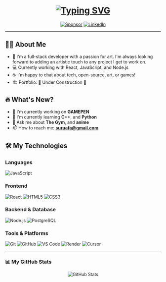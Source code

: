 <h1 align="center">
  <a href="https://git.io/typing-svg"><img src="https://readme-typing-svg.herokuapp.com?font=Fira+Code&pause=1000&color=00BFFF&center=true&width=435&lines=Hello+fellow+Devs!;My+name+is+Suru;Take+a+look+at+my+latest+projects!;I+gaurentee+you'll+find+something+cool!" alt="Typing SVG" /></a>
</h1>

<p align="center">
  <a href="https://github.com/Suru-Afariogun"><img src="https://img.shields.io/static/v1?label=Sponsor&message=%E2%9D%A4&logo=GitHub&color=%23fe8e86" alt="Sponsor"></a>
  <a href="https://www.linkedin.com/in/suru-afariogun-978b00340?lipi=urn%3Ali%3Apage%3Ad_flagship3_profile_view_base_contact_details%3B4aApU6tjQXqoowIFVkwLsg%3D%3D"><img src="https://img.shields.io/badge/linkedin-%230077B5.svg?style=plastic&logo=linkedin&logoColor=white" alt="LinkedIn"></a>
</p>

---

## 👨‍💻 About Me

- 🚀 I'm a full-stack developer with a passion for art. I'm always looking forward to adding
  an artistic touch to any project I get to work on.
- 💻 Currently working with React, JavaScript, and Node.js
- ☕ I'm happy to chat about tech, open-source, art, or games!
- 🏗️ Portfolio: 🚧 Under Construction 🚧

## 🔥 What's New?

- 🎯 I'm currently working on **GAMEPEN**
- 🌱 I'm currently learning **C++**, and **Python**
- 💬 Ask me about **The Gym**, and **anime**
- 📫 How to reach me: **suruafa@gmail.com**

## 🛠️ My Technologies

### Languages

![JavaScript](https://img.shields.io/badge/JavaScript-F7DF1E?style=for-the-badge&logo=javascript&logoColor=black)

### Frontend

![React](https://img.shields.io/badge/React-20232A?style=for-the-badge&logo=react&logoColor=61DAFB)
![HTML5](https://img.shields.io/badge/HTML5-E34F26?style=for-the-badge&logo=html5&logoColor=white)
![CSS3](https://img.shields.io/badge/CSS3-1572B6?style=for-the-badge&logo=css3&logoColor=white)

### Backend & Database

![Node.js](https://img.shields.io/badge/Node.js-43853D?style=for-the-badge&logo=node.js&logoColor=white)
![PostgreSQL](https://img.shields.io/badge/PostgreSQL-316192?style=for-the-badge&logo=postgresql&logoColor=white)

### Tools & Platforms

![Git](https://img.shields.io/badge/Git-F05032?style=for-the-badge&logo=git&logoColor=white)
![GitHub](https://img.shields.io/badge/GitHub-100000?style=for-the-badge&logo=github&logoColor=white)
![VS Code](https://img.shields.io/badge/VS_Code-007ACC?style=for-the-badge&logo=visual-studio-code&logoColor=white)
![Render](https://img.shields.io/badge/Render-2496ED?style=for-the-badge&logo=render&logoColor=white)
![Cursor](https://img.shields.io/badge/Cursor-000000?style=for-the-badge&logo=Cursor&logoColor=white)

---

### 📊 My GitHub Stats

<p align="center">
  <img src="https://github-readme-stats.vercel.app/api?username=Suru-Afariogun&show_icons=true&theme=tokyonight" alt="GitHub Stats" />
</p>
</p>
